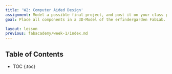 ```yaml
---
title: 'W2: Computer Aided Design'
assignment: Model a possible final project, and post it on your class page
goal: Place all components in a 3D-Model of the erfindergarden FabLab. A tool to calculate the total length of the wiring would be cool…

layout: lesson
previous: fabacademy/week-1/index.md
---
```


## Table of Contents

* TOC
{:toc}